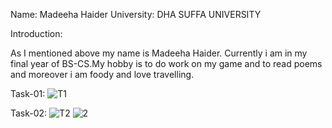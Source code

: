 Name: Madeeha Haider
University: DHA SUFFA UNIVERSITY

Introduction:

As I mentioned above my name is Madeeha Haider. Currently i am in my final year of BS-CS.My hobby is to do work on my game and to read poems and moreover i am foody and love travelling. 

Task-01:
![T1](https://user-images.githubusercontent.com/73729065/153636095-dfad6f80-c45c-4b28-adab-b452fbdf988e.PNG)

Task-02:
![T2](https://user-images.githubusercontent.com/73729065/153636274-7ca4d911-5f9a-4160-8962-60f75c71bded.PNG)
![2](https://user-images.githubusercontent.com/73729065/153636435-81b12954-2aa9-4250-ba8f-ef741410d8ab.PNG)



